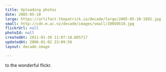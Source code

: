 ```yaml
---
title: Uploading photos
date: 2005-05-10
large: https://artifact.thepatrick.io/decade/large/2005-05-10-1892.jpg
small: http://cdn.m.ac.nz/decade/images/small/20050510.jpg
flickrUrl: null
photoId: null
createdAt: 2011-01-30 11:07:18.605717
updatedAt: 2006-01-02 23:09:56
layout: decade-image

---
```

to the wonderful flickr.
